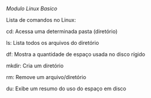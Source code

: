 *Modulo Linux Basico* 

Lista de comandos no Linux:

cd: Acessa uma determinada pasta (diretório)

ls: Lista todos os arquivos do diretório

df: Mostra a quantidade de espaço usada no disco rígido

mkdir: Cria um diretório

rm: Remove um arquivo/diretório

du: Exibe um resumo do uso do espaço em disco
